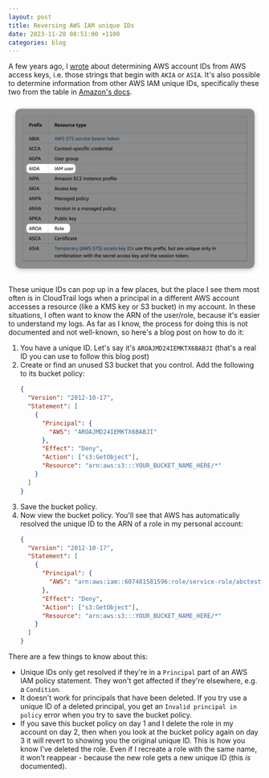 ```yaml
---
layout: post
title: Reversing AWS IAM unique IDs
date: 2023-11-20 08:51:00 +1100
categories: blog
---
```


A few years ago, I [wrote][akia-blog] about determining AWS account IDs from AWS 
access keys, i.e. those strings that begin with `AKIA` or `ASIA`. It's also 
possible to determine information from other AWS IAM unique IDs, specifically 
these two from the table in [Amazon's docs][docs].

![screenshot](/assets/2023-11-20-docs-table.png)

These unique IDs can pop up in a few places, but the place I see them most often
is in CloudTrail logs when a principal in a different AWS account accesses a 
resource (like a KMS key or S3 bucket) in my account. In these situations, I often
want to know the ARN of the user/role, because it's easier to understand my logs.
As far as I know, the process for doing this is not documented and not well-known,
so here's a blog post on how to do it:

1. You have a unique ID. Let's say it's `AROAJMD24IEMKTX6BABJI` (that's a real ID
   you can use to follow this blog post)
2. Create or find an unused S3 bucket that you control. Add the following to its
   bucket policy:
   ```json
   {
     "Version": "2012-10-17",
     "Statement": [
       {
         "Principal": {
           "AWS": "AROAJMD24IEMKTX6BABJI"
         },
         "Effect": "Deny",
         "Action": ["s3:GetObject"],
         "Resource": "arn:aws:s3:::YOUR_BUCKET_NAME_HERE/*"
       }
     ]
   }
   ```
3. Save the bucket policy.
4. Now view the bucket policy. You'll see that AWS has automatically resolved 
   the unique ID to the ARN of a role in my personal account:
   ```json
   {
     "Version": "2012-10-17",
     "Statement": [
       {
         "Principal": {
           "AWS": "arn:aws:iam::607481581596:role/service-role/abctestrole"
         },
         "Effect": "Deny",
         "Action": ["s3:GetObject"],
         "Resource": "arn:aws:s3:::YOUR_BUCKET_NAME_HERE/*"
       }
     ]
   }
   ```   

There are a few things to know about this:

* Unique IDs only get resolved if they're in a `Principal` part of an AWS IAM 
  policy statement. They won't get affected if they're elsewhere, e.g. a `Condition`.
* It doesn't work for principals that have been deleted. If you try use a unique ID
  of a deleted principal, you get an `Invalid principal in policy` error when 
  you try to save the bucket policy.
* If you save this bucket policy on day 1 and I delete the role in my account on
  day 2, then when you look at the bucket policy again on day 3 it will revert
  to showing you the original unique ID. This is how you know I've deleted the
  role. Even if I recreate a role with the same name, it won't reappear - because
  the new role gets a new unique ID (this _is_ documented).

[akia-blog]: https://awsteele.com/blog/2020/09/26/aws-access-key-format.html
[docs]: https://docs.aws.amazon.com/IAM/latest/UserGuide/reference_identifiers.html#identifiers-unique-ids
